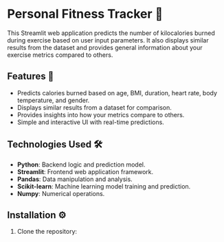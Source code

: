 # Personal Fitness Tracker 💪

This Streamlit web application predicts the number of kilocalories burned during exercise based on user input parameters. It also displays similar results from the dataset and provides general information about your exercise metrics compared to others.

## Features 🚀
- Predicts calories burned based on age, BMI, duration, heart rate, body temperature, and gender.
- Displays similar results from a dataset for comparison.
- Provides insights into how your metrics compare to others.
- Simple and interactive UI with real-time predictions.

## Technologies Used 🛠️
- **Python**: Backend logic and prediction model.
- **Streamlit**: Frontend web application framework.
- **Pandas**: Data manipulation and analysis.
- **Scikit-learn**: Machine learning model training and prediction.
- **Numpy**: Numerical operations.

## Installation ⚙️
1. Clone the repository:

